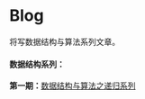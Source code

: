 # Blog
将写数据结构与算法系列文章。



#### 数据结构系列：



**第一期：**[数据结构与算法之递归系列](https://github.com/luxiangqiang/Blog/blob/master/articel/%E6%95%B0%E6%8D%AE%E7%BB%93%E6%9E%84%E4%B8%8E%E7%AE%97%E6%B3%95%E7%B3%BB%E5%88%97/%E6%95%B0%E6%8D%AE%E7%BB%93%E6%9E%84%E4%B8%8E%E7%AE%97%E6%B3%95%E4%B9%8B%E9%80%92%E5%BD%92%E7%B3%BB%E5%88%97.md)